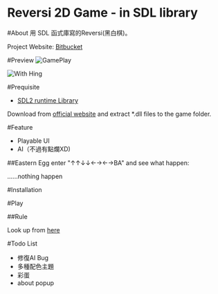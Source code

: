 Reversi 2D Game - in SDL library
================================

#About
用 SDL 函式庫寫的Reversi(黑白棋)。

Project Website: [Bitbucket](https://bitbucket.org/yukaihuang1993/reversi-the-game-written-in-sdl-library)

#Preview
![GamePlay](https://lh6.googleusercontent.com/-2US_kYp6wgM/UzUf6TGeUSI/AAAAAAAAIuo/8VCPuff78mU/w522-h481-no/1.png)

![With Hing](https://lh4.googleusercontent.com/-6UrGrmTQkG8/UzUf6NY3tHI/AAAAAAAAIug/W07h5AJXXHQ/w522-h481-no/2.png)

#Prequisite
*	[SDL2 runtime Library](http://www.libsdl.org/download-2.0.php)

Download from [official website](http://www.libsdl.org) and extract *.dll files to the game folder.


#Feature
*	Playable UI
*	AI（不過有點爛XD)


##Eastern Egg
enter "↑↑↓↓←→←→BA" and see what happen:





......nothing happen

#Installation

#Play

##Rule

Look up from [here](http://en.wikipedia.org/wiki/Reversi)

#Todo List

*	修復AI Bug
*	多種配色主題
*	彩蛋
*	about popup
